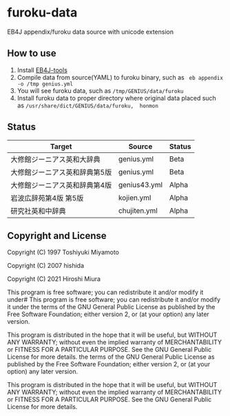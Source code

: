 # furoku-data
EB4J  appendix/furoku data source with unicode extension

## How to use

1. Install [EB4J-tools](https://github.com/eb4j/eb4j-tools)
2. Compile data from source(YAML) to furoku binary, such as    ``` eb appendix -o /tmp genius.yml```
3. You will see furoku data, such as ```/tmp/GENIUS/data/furoku```
4. Install furoku data to proper directory where original data placed such as `/usr/share/dict/GENIUS/data/furoku,  honmon` 

## Status

Target                    |  Source       | Status  
------------------------- | ------------- | --------- 
大修館ジーニアス英和大辞典    | genius.yml    | Beta
大修館ジーニアス英和辞典第5版 | genius.yml    | Beta
大修館ジーニアス英和辞典第4版 | genius43.yml  | Alpha
岩波広辞苑第4版 第5版       | kojien.yml    | Alpha
研究社英和中辞典            | chujiten.yml  | Alpha


## Copyright and License

Copyright (C) 1997  Toshiyuki Miyamoto

Copyright (C) 2007  hishida

Copyright (C) 2021  Hiroshi Miura

This program is free software; you can redistribute it and/or modify
it under# This program is free software; you can redistribute it and/or modify
it under the terms of the GNU General Public License as published by
the Free Software Foundation; either version 2, or (at your option)
any later version.

This program is distributed in the hope that it will be useful,
but WITHOUT ANY WARRANTY; without even the implied warranty of
MERCHANTABILITY or FITNESS FOR A PARTICULAR PURPOSE.  See the
GNU General Public License for more details. the terms of the GNU General Public License as published by
the Free Software Foundation; either version 2, or (at your option)
any later version.

This program is distributed in the hope that it will be useful,
but WITHOUT ANY WARRANTY; without even the implied warranty of
MERCHANTABILITY or FITNESS FOR A PARTICULAR PURPOSE.  See the
GNU General Public License for more details.